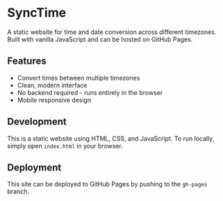 # SyncTime

A static website for time and date conversion across different timezones. Built with vanilla JavaScript and can be hosted on GitHub Pages.

## Features
- Convert times between multiple timezones
- Clean, modern interface
- No backend required - runs entirely in the browser
- Mobile responsive design

## Development
This is a static website using HTML, CSS, and JavaScript. To run locally, simply open `index.html` in your browser.

## Deployment
This site can be deployed to GitHub Pages by pushing to the `gh-pages` branch.

